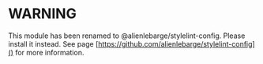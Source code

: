 # WARNING

This module has been renamed to @alienlebarge/stylelint-config. Please install it instead. See page [https://github.com/alienlebarge/stylelint-config]() for more information.
